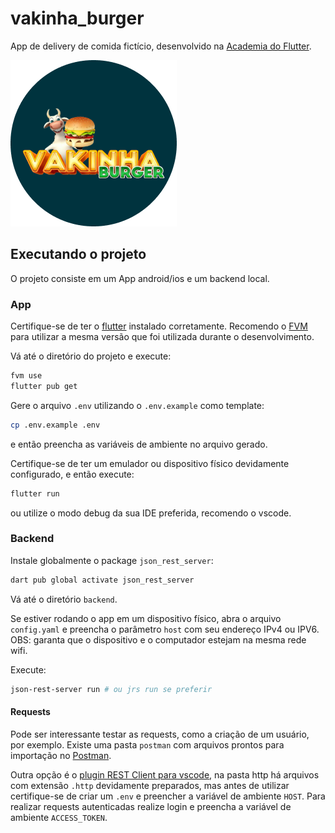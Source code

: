 # vakinha_burger

App de delivery de comida fictício, desenvolvido na [Academia do Flutter](https://academiadoflutter.com.br/).

![logo](./assets/images/logo_rounded.png)

## Executando o projeto

O projeto consiste em um App android/ios e um backend local.

### App
Certifique-se de ter o [flutter](https://docs.flutter.dev/) instalado corretamente. Recomendo o [FVM](https://fvm.app/) para utilizar a mesma versão que foi utilizada durante o desenvolvimento.

Vá até o diretório do projeto e execute:

```sh
fvm use
flutter pub get
```

Gere o arquivo `.env` utilizando o `.env.example` como template:

```sh
cp .env.example .env
```

e então preencha as variáveis de ambiente no arquivo gerado.

Certifique-se de ter um emulador ou dispositivo físico devidamente configurado, e então execute:

```sh
flutter run
```

ou utilize o modo debug da sua IDE preferida, recomendo o vscode.

### Backend

Instale globalmente o package `json_rest_server`:

```sh
dart pub global activate json_rest_server
```

Vá até o diretório `backend`.

Se estiver rodando o app em um dispositivo físico, abra o arquivo `config.yaml` e preencha o parâmetro `host` com seu endereço IPv4 ou IPV6. OBS: garanta que o dispositivo e o computador estejam na mesma rede wifi.

Execute:

```sh
json-rest-server run # ou jrs run se preferir
```

#### Requests

Pode ser interessante testar as requests, como a criação de um usuário, por exemplo. Existe uma pasta `postman` com arquivos prontos para importação no [Postman](https://www.postman.com/). 

Outra opção é o [plugin REST Client para vscode](https://marketplace.visualstudio.com/items?itemName=humao.rest-client), na pasta http há arquivos com extensão `.http` devidamente preparados, mas antes de utilizar certifique-se de criar um `.env` e preencher a variável de ambiente `HOST`. Para realizar requests autenticadas realize login e preencha a variável de ambiente `ACCESS_TOKEN`.

